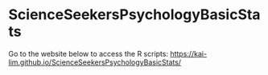 # ScienceSeekersPsychologyBasicStats

Go to the website below to access the R scripts:
https://kai-lim.github.io/ScienceSeekersPsychologyBasicStats/
